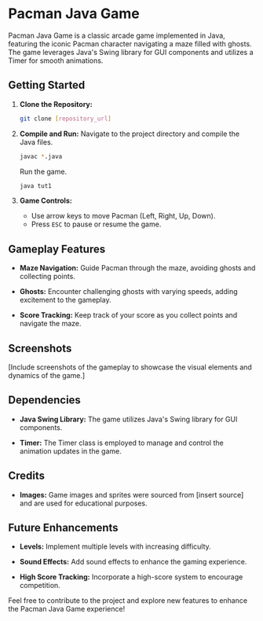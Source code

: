 # Pacman Java Game

Pacman Java Game is a classic arcade game implemented in Java, featuring the iconic Pacman character navigating a maze filled with ghosts. The game leverages Java's Swing library for GUI components and utilizes a Timer for smooth animations.

## Getting Started

1. **Clone the Repository:**
   ```bash
   git clone [repository_url]
   ```

2. **Compile and Run:**
   Navigate to the project directory and compile the Java files.
   ```bash
   javac *.java
   ```
   Run the game.
   ```bash
   java tut1
   ```

3. **Game Controls:**
   - Use arrow keys to move Pacman (Left, Right, Up, Down).
   - Press `ESC` to pause or resume the game.

## Gameplay Features

- **Maze Navigation:**
  Guide Pacman through the maze, avoiding ghosts and collecting points.

- **Ghosts:**
  Encounter challenging ghosts with varying speeds, adding excitement to the gameplay.

- **Score Tracking:**
  Keep track of your score as you collect points and navigate the maze.

## Screenshots

[Include screenshots of the gameplay to showcase the visual elements and dynamics of the game.]

## Dependencies

- **Java Swing Library:**
  The game utilizes Java's Swing library for GUI components.

- **Timer:**
  The Timer class is employed to manage and control the animation updates in the game.

## Credits

- **Images:**
  Game images and sprites were sourced from [insert source] and are used for educational purposes.

## Future Enhancements

- **Levels:**
  Implement multiple levels with increasing difficulty.

- **Sound Effects:**
  Add sound effects to enhance the gaming experience.

- **High Score Tracking:**
  Incorporate a high-score system to encourage competition.

Feel free to contribute to the project and explore new features to enhance the Pacman Java Game experience!
